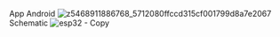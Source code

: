 App Android
![z5468911886768_5712080ffccd315cf001799d8a7e2067](https://github.com/HaiHai-17/IoT/assets/137904166/e6d56d5d-0921-4769-8f2c-2e8fa8055a3f)
Schematic
![esp32 - Copy](https://github.com/HaiHai-17/IoT/assets/137904166/d5ca9fb0-4e9f-4207-9f03-0f0e6caf1168)
